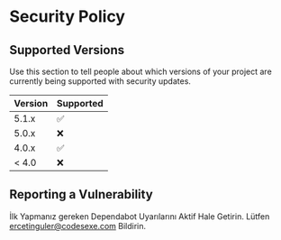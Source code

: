 # Security Policy

## Supported Versions

Use this section to tell people about which versions of your project are
currently being supported with security updates.

| Version | Supported          |
| ------- | ------------------ |
| 5.1.x   | :white_check_mark: |
| 5.0.x   | :x:                |
| 4.0.x   | :white_check_mark: |
| < 4.0   | :x:                |

## Reporting a  Vulnerability 
İlk Yapmanız gereken Dependabot Uyarılarını Aktif Hale Getirin.
Lütfen ercetinguler@codesexe.com Bildirin.

